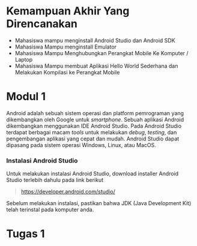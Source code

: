 # Kemampuan Akhir Yang Direncanakan

- Mahasiswa mampu menginstall Android Studio dan Android SDK
- Mahasiswa Mampu menginstall Emulator
- Mahasiswa Mampu Menghubungkan Perangkat Mobile Ke Komputer / Laptop
- Mahasiswa Mampu membuat Aplikasi Hello World Sederhana dan Melakukan Kompilasi ke Perangkat Mobile

# Modul 1

Android adalah sebuah sistem operasi dan platform pemrograman yang dikembangkan oleh Google untuk _smartphone_. Sebuah aplikasi Android dikembangkan menggunakan IDE Android Studio. Pada Android Studio terdapat berbagai macam _tools_ untuk melakukan _debug_, _testing_, dan pengembangan aplikasi yang cepat dan mudah.
Android Studio dapat dipasang pada sistem operasi Windows, Linux, atau MacOS.

### Instalasi Android Studio

Untuk melakukan instalasi Android Studio, download installer Android Studio terlebih dahulu pada link berikut

> https://developer.android.com/studio/

Sebelum melakukan instalasi, pastikan bahwa JDK (Java Development Kit) telah terinstal pada komputer anda.



# Tugas 1
